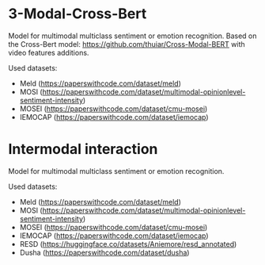 # 3-Modal-Cross-Bert

Model for multimodal multiclass sentiment or emotion recognition.
Based on the Cross-Bert model: https://github.com/thuiar/Cross-Modal-BERT with video features additions.

Used datasets:
* Meld (https://paperswithcode.com/dataset/meld)
* MOSI (https://paperswithcode.com/dataset/multimodal-opinionlevel-sentiment-intensity)
* MOSEI (https://paperswithcode.com/dataset/cmu-mosei)
* IEMOCAP (https://paperswithcode.com/dataset/iemocap)

# Intermodal interaction

Model for multimodal multiclass sentiment or emotion recognition.

Used datasets:
* Meld (https://paperswithcode.com/dataset/meld)
* MOSI (https://paperswithcode.com/dataset/multimodal-opinionlevel-sentiment-intensity)
* MOSEI (https://paperswithcode.com/dataset/cmu-mosei)
* IEMOCAP (https://paperswithcode.com/dataset/iemocap)
* RESD (https://huggingface.co/datasets/Aniemore/resd_annotated)
* Dusha (https://paperswithcode.com/dataset/dusha)
